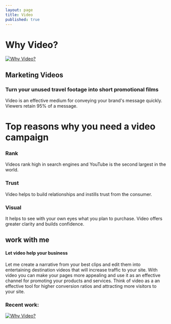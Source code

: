 ```yaml
---
layout: page
title: Video
published: true
---
```


# Why Video?
[![Why Video?](http://img.youtube.com/vi/VgIPMffAnoo/0.jpg)](http://www.youtube.com/watch?v=VgIPMffAnoo)

## Marketing Videos
### Turn your unused travel footage into short promotional films
Video is an effective medium for conveying your brand's message quickly. Viewers retain 95% of a message.

# Top reasons why you need a video campaign

### Rank
Videos rank high in search engines and YouTube is the second largest in the world.

### Trust
Video helps to build relationships and instills trust from the consumer.

### Visual
It helps to see with your own eyes what you plan to purchase. Video offers greater clarity and builds confidence.


## work with me
#### Let video help your business
Let me create a narrative from your best clips and edit them into entertaining destination videos that will increase traffic to your site. With video you can make your pages more appealing and use it as an effective channel for promoting your products and services. Think of video as a an effective tool for higher conversion ratios and attracting more visitors to your site.

### Recent work:
[![Why Video?](http://img.youtube.com/vi/PJ27u4tHZk4/0.jpg)](http://www.youtube.com/watch?v=PJ27u4tHZk4)
